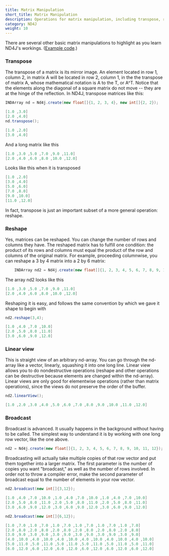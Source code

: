 ```yaml
---
title: Matrix Manipulation
short_title: Matrix Manipulation
description: Operations for matrix manipulation, including transpose, reshape, in ND4J.
category: ND4J
weight: 10
---
```



There are several other basic matrix manipulations to highlight as you learn ND4J's workings. ([Example code](https://github.com/SkymindIO/nd4j-examples/blob/master/src/main/java/org/nd4j/examples/ReshapeOperationExample.java).)

### Transpose

The transpose of a matrix is its mirror image. An element located in row 1, column 2, in matrix A will be located in row 2, column 1, in the the transpose of matrix A, whose mathematical notation is A to the T, or A^T. Notice that the elements along the diagonal of a square matrix do not move -- they are at the hinge of the reflection. In ND4J, transpose matrices like this:
```java
INDArray nd = Nd4j.create(new float[]{1, 2, 3, 4}, new int[]{2, 2});

[1.0 ,3.0]
[2.0 ,4.0]                                                                                                                      
nd.transpose();

[1.0 ,2.0]
[3.0 ,4.0]
```
And a long matrix like this
```java
[1.0 ,3.0 ,5.0 ,7.0 ,9.0 ,11.0]
[2.0 ,4.0 ,6.0 ,8.0 ,10.0 ,12.0]
```
Looks like this when it is transposed
```java
[1.0 ,2.0]
[3.0 ,4.0]
[5.0 ,6.0]
[7.0 ,8.0]
[9.0 ,10.0]
[11.0 ,12.0]
```
In fact, transpose is just an important subset of a more general operation: reshape.

### Reshape

Yes, matrices can be reshaped. You can change the number of rows and columns they have. The reshaped matrix has to fulfill one condition: the product of its rows and columns must equal the product of the row and columns of the original matrix. For example, proceeding columnwise, you can reshape a 3 by 4 matrix into a 2 by 6 matrix:
```java
    INDArray nd2 = Nd4j.create(new float[]{1, 2, 3, 4, 5, 6, 7, 8, 9, 10, 11, 12}, new int[]{2, 6});
```
The array nd2 looks like this
```java
[1.0 ,3.0 ,5.0 ,7.0 ,9.0 ,11.0]
[2.0 ,4.0 ,6.0 ,8.0 ,10.0 ,12.0]
```
Reshaping it is easy, and follows the same convention by which we gave it shape to begin with
```java
nd2.reshape(3,4);

[1.0 ,4.0 ,7.0 ,10.0]
[2.0 ,5.0 ,8.0 ,11.0]
[3.0 ,6.0 ,9.0 ,12.0]
```
### Linear view

This is straight view of an arbitrary nd-array. You can go through the nd-array like a vector, linearly, squashing it into one long line. Linear view allows you to do nondestructive operations (reshape and other operations can be destructive because elements are changed within the nd-array). Linear views are only good for elementwise operations (rather than matrix operations), since the views do not preserve the order of the buffer.
```java
nd2.linearView();

[1.0 ,2.0 ,3.0 ,4.0 ,5.0 ,6.0 ,7.0 ,8.0 ,9.0 ,10.0 ,11.0 ,12.0]
```
### Broadcast

Broadcast is advanced. It usually happens in the background without having to be called. The simplest way to understand it is by working with one long row vector, like the one above.
```java
nd2 = Nd4j.create(new float[]{1, 2, 3, 4, 5, 6, 7, 8, 9, 10, 11, 12});
```
Broadcasting will actually take multiple copies of that row vector and put them together into a larger matrix. The first parameter is the number of copies you want "broadcast," as well as the number of rows involved. In order not to throw a compiler error, make the second parameter of broadcast equal to the number of elements in your row vector.
```java
nd2.broadcast(new int[]{3,12});

[1.0 ,4.0 ,7.0 ,10.0 ,1.0 ,4.0 ,7.0 ,10.0 ,1.0 ,4.0 ,7.0 ,10.0]
[2.0 ,5.0 ,8.0 ,11.0 ,2.0 ,5.0 ,8.0 ,11.0 ,2.0 ,5.0 ,8.0 ,11.0]
[3.0 ,6.0 ,9.0 ,12.0 ,3.0 ,6.0 ,9.0 ,12.0 ,3.0 ,6.0 ,9.0 ,12.0]

nd2.broadcast(new int[]{6,12});

[1.0 ,7.0 ,1.0 ,7.0 ,1.0 ,7.0 ,1.0 ,7.0 ,1.0 ,7.0 ,1.0 ,7.0]
[2.0 ,8.0 ,2.0 ,8.0 ,2.0 ,8.0 ,2.0 ,8.0 ,2.0 ,8.0 ,2.0 ,8.0]
[3.0 ,9.0 ,3.0 ,9.0 ,3.0 ,9.0 ,3.0 ,9.0 ,3.0 ,9.0 ,3.0 ,9.0]
[4.0 ,10.0 ,4.0 ,10.0 ,4.0 ,10.0 ,4.0 ,10.0 ,4.0 ,10.0 ,4.0 ,10.0]
[5.0 ,11.0 ,5.0 ,11.0 ,5.0 ,11.0 ,5.0 ,11.0 ,5.0 ,11.0 ,5.0 ,11.0]
[6.0 ,12.0 ,6.0 ,12.0 ,6.0 ,12.0 ,6.0 ,12.0 ,6.0 ,12.0 ,6.0 ,12.0]
```